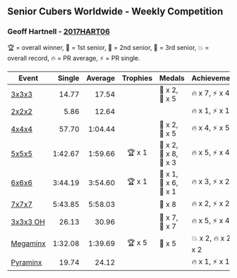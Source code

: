 ## Senior Cubers Worldwide - Weekly Competition
### Geoff Hartnell - [2017HART06](https://www.worldcubeassociation.org/persons/2017HART06)

🏆 = overall winner, 🥇 = 1st senior, 🥈 = 2nd senior, 🥉 = 3rd senior, 💥 = overall record, 🔥 = PR average, ⚡ = PR single.

| Event | Single | Average | Trophies | Medals | Achievements|
| -- | --: | --: | :--: | :-- | :-- |
| [3x3x3](geoff_hartnell/333.md) | 14.77 | 17.54 |  | 🥈 x 2, 🥉 x 5 | 🔥 x 7, ⚡ x 4 |
| [2x2x2](geoff_hartnell/222.md) | 5.86 | 12.64 |  |  | 🔥 x 1, ⚡ x 1 |
| [4x4x4](geoff_hartnell/444.md) | 57.70 | 1:04.44 |  | 🥈 x 2, 🥉 x 5 | 🔥 x 4, ⚡ x 5 |
| [5x5x5](geoff_hartnell/555.md) | 1:42.67 | 1:59.66 | 🏆 x 1 | 🥇 x 2, 🥈 x 8, 🥉 x 3 | 🔥 x 5, ⚡ x 4 |
| [6x6x6](geoff_hartnell/666.md) | 3:44.19 | 3:54.60 | 🏆 x 1 | 🥇 x 1, 🥈 x 6, 🥉 x 1 | 🔥 x 3, ⚡ x 2 |
| [7x7x7](geoff_hartnell/777.md) | 5:43.85 | 5:58.03 |  | 🥈 x 8 | 🔥 x 2, ⚡ x 2 |
| [3x3x3 OH](geoff_hartnell/333oh.md) | 26.13 | 30.96 |  | 🥈 x 7, 🥉 x 7 | 🔥 x 5, ⚡ x 4 |
| [Megaminx](geoff_hartnell/minx.md) | 1:32.08 | 1:39.69 | 🏆 x 5 | 🥇 x 5 | 💥 x 2, 🔥 x 2, ⚡ x 2 |
| [Pyraminx](geoff_hartnell/pyram.md) | 19.74 | 24.12 |  |  | 🔥 x 1, ⚡ x 1 |

<!-- Global site tag (gtag.js) - Google Analytics -->
<script async src="https://www.googletagmanager.com/gtag/js?id=UA-86348435-3"></script>
<script>window.dataLayer = window.dataLayer || []; function gtag() {dataLayer.push(arguments);} gtag('js', new Date()); gtag('config', 'UA-86348435-3');</script>
